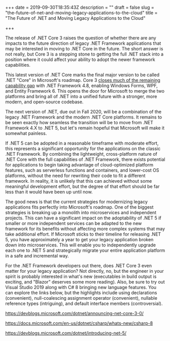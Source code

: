 +++
date = 2019-09-30T18:35:43Z
description = ""
draft = false
slug = "the-future-of-net-and-moving-legacy-applications-to-the-cloud"
title = "The Future of .NET and Moving Legacy Applications to the Cloud"

+++


The release of .NET Core 3 raises the question of whether there are any impacts to the future direction of legacy .NET Framework applications that may be interested in moving to .NET Core in the future. The short answer is not really, but Core 3 is a stepping stone to getting the full .NET stack into a position where it could affect your ability to adopt the newer framework capabilities.

This latest version of .NET Core marks the final major version to be called .NET "Core" in Microsoft's roadmap. Core 3 [closes much of the remaining capability gap](https://devblogs.microsoft.com/dotnet/introducing-net-5/) with .NET Framework 4.8, enabling Windows Forms, WPF, and Entity Framework 6. This opens the door for Microsoft to merge the two platforms and bring all of .NET into a unified future with a stronger, more modern, and open-source codebase.

The next version of .NET, due out in Fall 2020, will be a combination of the legacy .NET Framework and the modern .NET Core platforms. It remains to be seen exactly how seamless the transition will be to move from .NET Framework 4.X to .NET 5, but let's remain hopeful that Microsoft will make it somewhat painless.

If .NET 5 can be adopted in a reasonable timeframe with moderate effort, this represents a significant opportunity for the applications on the classic .NET Framework. By combining the lightweight, cross-platform nature of .NET Core with the full capabilities of .NET Framework, there exists potential for applications to begin taking advantage of cloud-optimized platform features, such as serverless functions and containers, and lower-cost OS platforms, without the need for rewriting their code to fit a different framework. In reality, it is unlikely that this can achieved without some meaningful development effort, but the degree of that effort should be far less than it would have been up until now.

The good news is that the current strategies for modernizing legacy applications fits perfectly into Microsoft's roadmap. One of the biggest strategies is breaking up a monolith into microservices and independent projects. This can have a significant impact on the adoptability of .NET 5 if smaller or more independent services can be adapted to the new framework for its benefits without affecting more complex systems that may take additional effort. If Microsoft sticks to their timeline for releasing .NET 5, you have approximately a year to get your legacy application broken down into microservices. This will enable you to independently upgrade each one to .NET 5 and strategically migrate your entire application platform in a safe and incremental way.

For the .NET Framework developers out there, does .NET Core 3 even matter for your legacy application? Not directly, no, but the engineer in your spirit is probably interested in what's new (executables in build output is exciting, and "Blazor" deserves some more reading). Also, be sure to try out Visual Studio 2019 along with C# 8 bringing new language features. You can explore the links below, but the highlights include using declarations (convenient), null-coalescing assignment operator (convenient), nullable reference types (intriguing), and default interface members (controversial).

https://devblogs.microsoft.com/dotnet/announcing-net-core-3-0/

https://docs.microsoft.com/en-us/dotnet/csharp/whats-new/csharp-8

https://devblogs.microsoft.com/dotnet/introducing-net-5/

